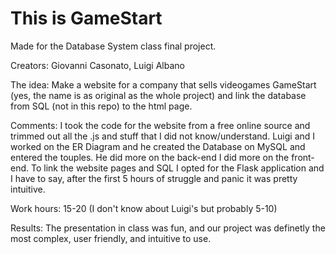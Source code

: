# This is GameStart
Made for the Database System class final project.

Creators: Giovanni Casonato, Luigi Albano

The idea:
Make a website for a company that sells videogames GameStart (yes, the name is as original as the whole project)
and link the database from SQL (not in this repo) to the html page.

Comments:
I took the code for the website from a free online source and trimmed out all the .js and stuff that I did not know/understand.
Luigi and I worked on the ER Diagram and he created the Database on MySQL and entered the touples. He did more on the back-end I did more on the front-end. 
To link the website pages and SQL I opted for the Flask application and I have to say, after the first 5 hours of struggle and panic it was pretty intuitive.

Work hours:
15-20
(I don't know about Luigi's but probably 5-10)


Results:
The presentation in class was fun, and our project was definetly the most complex, user friendly, and intuitive to use. 
